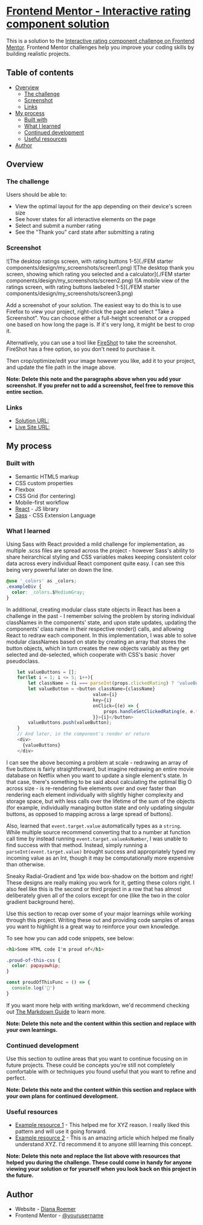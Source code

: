 # [Frontend Mentor - Interactive rating component solution](https://dianaroemer.github.io/Interactive-Rating-Component/)

This is a solution to the [Interactive rating component challenge on Frontend Mentor](https://www.frontendmentor.io/challenges/interactive-rating-component-koxpeBUmI). Frontend Mentor challenges help you improve your coding skills by building realistic projects. 

## Table of contents

- [Overview](#overview)
  - [The challenge](#the-challenge)
  - [Screenshot](#screenshot)
  - [Links](#links)
- [My process](#my-process)
  - [Built with](#built-with)
  - [What I learned](#what-i-learned)
  - [Continued development](#continued-development)
  - [Useful resources](#useful-resources)
- [Author](#author)


## Overview

### The challenge

Users should be able to:

- View the optimal layout for the app depending on their device's screen size
- See hover states for all interactive elements on the page
- Select and submit a number rating
- See the "Thank you" card state after submitting a rating

### Screenshot

![The desktop ratings screen, with rating buttons 1-5](./FEM starter components/design/my_screenshots/screen1.png)
![The desktop thank you screen, showing which rating you selected and a calculator](./FEM starter components/design/my_screenshots/screen2.png)
![A mobile view of the ratings screen, with rating buttons laebeled 1-5](./FEM starter components/design/my_screenshots/screen3.png)

Add a screenshot of your solution. The easiest way to do this is to use Firefox to view your project, right-click the page and select "Take a Screenshot". You can choose either a full-height screenshot or a cropped one based on how long the page is. If it's very long, it might be best to crop it.

Alternatively, you can use a tool like [FireShot](https://getfireshot.com/) to take the screenshot. FireShot has a free option, so you don't need to purchase it. 

Then crop/optimize/edit your image however you like, add it to your project, and update the file path in the image above.

**Note: Delete this note and the paragraphs above when you add your screenshot. If you prefer not to add a screenshot, feel free to remove this entire section.**

### Links

- [Solution URL: ](https://github.com/dianaroemer/Interactive-Rating-Component)
- [Live Site URL: ](https://dianaroemer.github.io/Interactive-Rating-Component/)

## My process

### Built with

- Semantic HTML5 markup
- CSS custom properties
- Flexbox
- CSS Grid (for centering)
- Mobile-first workflow
- [React](https://reactjs.org/) - JS library
- [Sass](https://sass-lang.com//) - CSS Extension Language


### What I learned

Using Sass with React provided a mild challenge for implementation, as multiple .scss files are spread across the project - however Sass's ability to share heirarchical styling and CSS variables makes keeping consistent color data across every individual React component quite easy. I can see this being very powerful later on down the line.

```css
@use '_colors' as _colors;
.exampleDiv {
  color: _colors.$MediumGray;
}
```

In additional, creating modular class state objects in React has been a challenge in the past - I remember solving the problem by storing individual classNames in the components' state, and upon state updates, updating the components' class name in their respective render() calls, and allowing React to redraw each component. In this implementation, I was able to solve modular classNames based on state by creating an array that stores the button objects, which in turn creates the new objects variably as they get selected and de-selected, which cooperate with CSS's basic :hover pseudoclass. 

```js
    let valueButtons = [];
    for(let i = 1; i <= 5; i++){
        let className = (i === parseInt(props.clickedRating) ? 'valueButtonSelected' : 'valueButton');
        let valueButton = <button className={className}
                                value={i}
                                key={i}
                                onClick={(e) => {
                                    props.handleSetClickedRating(e, e.target.value)
                                }}>{i}</button>
        valueButtons.push(valueButton);
    }
    // And later, in the component's render or return
    <div>
      {valueButtons}
    </div>
```

I can see the above becoming a problem at scale - redrawing an array of five buttons is fairly straightforward, but imagine redrawing an entire movie database on Netflix when you want to update a single element's state. In that case, there's something to be said about calculating the optimal Big O across size - is re-rendering five elements over and over faster than rendering each element individually with slightly higher complexity and storage space, but with less calls over the lifetime of the sum of the objects (for example, individually managing button state and only updating singular buttons, as opposed to mapping across a large spread of buttons).

Also, learned that `event.target.value` automatically types as a `string`. While multiple source recommend converting that to a number at function call time by instead running `event.target.valueAsNumber`, I was unable to find success with that method. Instead, simply running a `parseInt(event.target.value)` brought success and appropriately typed my incoming value as an Int, though it may be computationally more expensive than otherwise.


Sneaky Radial-Gradient and 1px wide box-shadow on the bottom and right! These designs are really making you work for it, getting these colors right. I also feel like this is the second or third project in a row that has almost deliberately given all of the colors except for one (like the two in the color gradient background here).

Use this section to recap over some of your major learnings while working through this project. Writing these out and providing code samples of areas you want to highlight is a great way to reinforce your own knowledge.

To see how you can add code snippets, see below:

```html
<h1>Some HTML code I'm proud of</h1>
```
```css
.proud-of-this-css {
  color: papayawhip;
}
```
```js
const proudOfThisFunc = () => {
  console.log('🎉')
}
```

If you want more help with writing markdown, we'd recommend checking out [The Markdown Guide](https://www.markdownguide.org/) to learn more.

**Note: Delete this note and the content within this section and replace with your own learnings.**

### Continued development

Use this section to outline areas that you want to continue focusing on in future projects. These could be concepts you're still not completely comfortable with or techniques you found useful that you want to refine and perfect.

**Note: Delete this note and the content within this section and replace with your own plans for continued development.**

### Useful resources

- [Example resource 1](https://www.example.com) - This helped me for XYZ reason. I really liked this pattern and will use it going forward.
- [Example resource 2](https://www.example.com) - This is an amazing article which helped me finally understand XYZ. I'd recommend it to anyone still learning this concept.

**Note: Delete this note and replace the list above with resources that helped you during the challenge. These could come in handy for anyone viewing your solution or for yourself when you look back on this project in the future.**

## Author

- Website - [Diana Roemer](https://github.com/dianaroemer)
- Frontend Mentor - [@yourusername](https://www.frontendmentor.io/profile/dominicroemer)